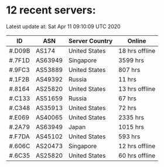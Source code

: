 # 12 recent servers:

Latest update at: Sat Apr 11 09:10:09 UTC 2020

| ID | ASN | Server Country | Online |
| -- | --- | -------------- | ------ |
| #.D09B | AS174 | United States | 18 hrs offline |
| #.7F1D | AS63949 | Singapore | 3599 hrs |
| #.9FC3 | AS53889 | United States | 807 hrs |
| #.1F2B | AS49392 | Russia | 11 hrs |
| #.8164 | AS25820 | United States | 13 hrs offline |
| #.C133 | AS51659 | Russia | 67 hrs |
| #.C348 | AS35913 | United States | 72 hrs |
| #.E069 | AS40065 | United States | 2335 hrs |
| #.2A79 | AS63949 | Japan | 1015 hrs |
| #.F7DA | AS45102 | United States | 593 hrs |
| #.606C | AS20473 | Singapore | 12 hrs offline |
| #.6C35 | AS25820 | United States | 60 hrs offline |

